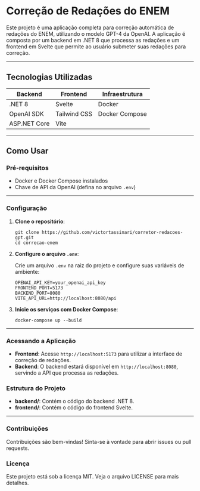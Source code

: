 # Correção de Redações do ENEM

Este projeto é uma aplicação completa para correção automática de redações do ENEM, utilizando o modelo GPT-4 da OpenAI. A aplicação é composta por um backend em .NET 8 que processa as redações e um frontend em Svelte que permite ao usuário submeter suas redações para correção.

---


## Tecnologias Utilizadas

| **Backend**  | **Frontend** | **Infraestrutura** |
| ------------ | ------------ | ------------------ |
| .NET 8       | Svelte       | Docker             |
| OpenAI SDK   | Tailwind CSS | Docker Compose     |
| ASP.NET Core | Vite         |                    |


---

## Como Usar
### Pré-requisitos

- Docker e Docker Compose instalados
- Chave de API da OpenAI (defina no arquivo `.env`)

---

### Configuração

1. **Clone o repositório**:

   ```
   git clone https://github.com/victortassinari/corretor-redacoes-gpt.git
   cd correcao-enem
   ```

2. **Configure o arquivo `.env`**:

   Crie um arquivo `.env` na raiz do projeto e configure suas variáveis de ambiente:

   ```
   OPENAI_API_KEY=your_openai_api_key
   FRONTEND_PORT=5173
   BACKEND_PORT=8080
   VITE_API_URL=http://localhost:8080/api
   ```

3. **Inicie os serviços com Docker Compose**:

   ```
   docker-compose up --build
   ```

---

### Acessando a Aplicação

- **Frontend**: Acesse `http://localhost:5173` para utilizar a interface de correção de redações.
- **Backend**: O backend estará disponível em `http://localhost:8080`, servindo a API que processa as redações.

### Estrutura do Projeto

- **backend/**: Contém o código do backend .NET 8.
- **frontend/**: Contém o código do frontend Svelte.

---

### Contribuições

Contribuições são bem-vindas! Sinta-se à vontade para abrir issues ou pull requests.

### Licença

Este projeto está sob a licença MIT. Veja o arquivo LICENSE para mais detalhes.